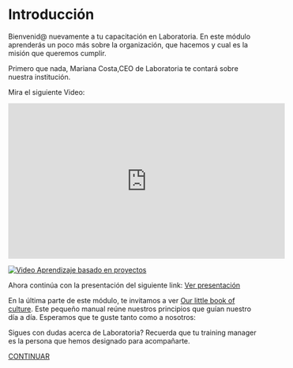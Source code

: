 
# Introducción

Bienvenid@ nuevamente a tu capacitación en Laboratoria. En este módulo aprenderás un poco más sobre la organización, que hacemos y cual es la misión que queremos cumplir.

Primero que nada, Mariana Costa,CEO de Laboratoria te contará sobre nuestra institución.

Mira el siguiente Video:
<iframe width="560" height="315" src="https://www.youtube.com/embed/m7UFOtDtHzg" frameborder="0" allowfullscreen></iframe>

[![Video Aprendizaje basado en proyectos](http://img.youtube.com/vi/m7UFOtDtHzg/0.jpg)](https://www.youtube.com/watch?v=m7UFOtDtHzg)

Ahora continúa con la presentación del siguiente link: <a href="https://docs.google.com/presentation/d/1nN2KQZkwm1wPoJErz4ieADH8LWYRSQRuS9L4jyhYw-w/edit?ts=59761292#slide=id.g24a52442f7_0_5" target="_blank">Ver presentación</a>

En la última parte de este módulo, te invitamos a ver <a href="https://drive.google.com/file/d/0B7VP2ZeGY3KDclc5SDU5VGk0TVE/view" target="_blank">Our little book of culture</a>. Este pequeño manual reúne nuestros principios que guían nuestro día a día. Esperamos que te guste tanto como a nosotros:

Sigues con dudas acerca de Laboratoria? Recuerda que tu training manager es la persona que hemos designado para acompañarte.


[CONTINUAR](../03-perfilprofesor/01-ec.md)
